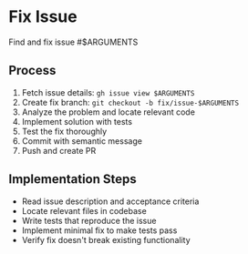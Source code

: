 # Fix Issue

Find and fix issue #$ARGUMENTS

## Process
1. Fetch issue details: `gh issue view $ARGUMENTS`
2. Create fix branch: `git checkout -b fix/issue-$ARGUMENTS`
3. Analyze the problem and locate relevant code
4. Implement solution with tests
5. Test the fix thoroughly
6. Commit with semantic message
7. Push and create PR

## Implementation Steps
- Read issue description and acceptance criteria
- Locate relevant files in codebase
- Write tests that reproduce the issue
- Implement minimal fix to make tests pass
- Verify fix doesn't break existing functionality

